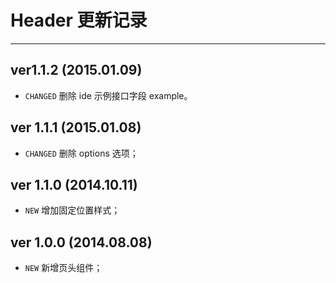 # Header 更新记录
---

## ver1.1.2 (2015.01.09)

- `CHANGED` 删除 ide 示例接口字段 example。

## ver 1.1.1 (2015.01.08)

- `CHANGED` 删除 options 选项；

## ver 1.1.0 (2014.10.11)

- `NEW` 增加固定位置样式；

## ver 1.0.0 (2014.08.08)

- `NEW` 新增页头组件；
